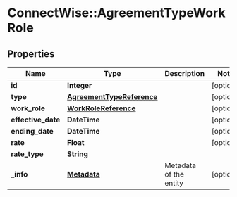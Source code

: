 # ConnectWise::AgreementTypeWorkRole

## Properties
Name | Type | Description | Notes
------------ | ------------- | ------------- | -------------
**id** | **Integer** |  | [optional] 
**type** | [**AgreementTypeReference**](AgreementTypeReference.md) |  | [optional] 
**work_role** | [**WorkRoleReference**](WorkRoleReference.md) |  | [optional] 
**effective_date** | **DateTime** |  | [optional] 
**ending_date** | **DateTime** |  | [optional] 
**rate** | **Float** |  | [optional] 
**rate_type** | **String** |  | 
**_info** | [**Metadata**](Metadata.md) | Metadata of the entity | [optional] 


